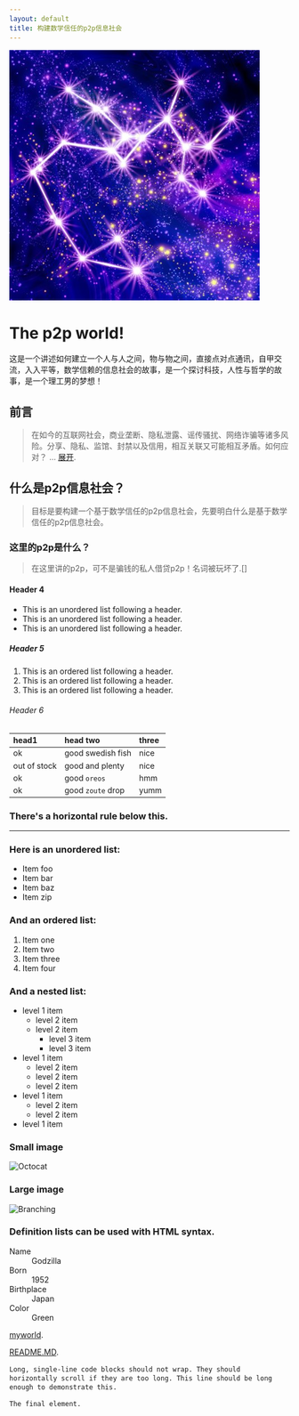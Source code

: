 ```yaml
---
layout: default
title: 构建数学信任的p2p信息社会
---
```


![Image](./docs/img/sagittarius.png)

# The p2p world!

这是一个讲述如何建立一个人与人之间，物与物之间，直接点对点通讯，自甲交流，入入平等，数学信赖的信息社会的故事，是一个探讨科技，人性与哲学的故事，是一个理工男的梦想！

## 前言

> 在如今的互联网社会，商业垄断、隐私泄露、谣传骚扰、网络诈骗等诸多风险。分享、隐私、监馆、封禁以及信用，相互关联又可能相互矛盾。如何应对？
> ...
> [展开](./docs/20190218_myworld.html).

## 什么是p2p信息社会？

> 目标是要构建一个基于数学信任的p2p信息社会，先要明白什么是基于数学信任的p2p信息社会。

### 这里的p2p是什么？

> 在这里讲的p2p，可不是骗钱的私人借贷p2p！名词被玩坏了.[]

#### Header 4

* This is an unordered list following a header.
* This is an unordered list following a header.
* This is an unordered list following a header.

##### Header 5

1. This is an ordered list following a header.
2. This is an ordered list following a header.
3. This is an ordered list following a header.

###### Header 6

| head1        | head two          | three |
|:------------ |:----------------- |:----- |
| ok           | good swedish fish | nice  |
| out of stock | good and plenty   | nice  |
| ok           | good `oreos`      | hmm   |
| ok           | good `zoute` drop | yumm  |

### There's a horizontal rule below this.

---

### Here is an unordered list:

* Item foo
* Item bar
* Item baz
* Item zip

### And an ordered list:

1. Item one
2. Item two
3. Item three
4. Item four

### And a nested list:

- level 1 item
  - level 2 item
  - level 2 item
    - level 3 item
    - level 3 item
- level 1 item
  - level 2 item
  - level 2 item
  - level 2 item
- level 1 item
  - level 2 item
  - level 2 item
- level 1 item

### Small image

![Octocat](https://assets-cdn.github.com/images/icons/emoji/octocat.png)

### Large image

![Branching](https://guides.github.com/activities/hello-world/branching.png)

### Definition lists can be used with HTML syntax.

<dl>
<dt>Name</dt>
<dd>Godzilla</dd>
<dt>Born</dt>
<dd>1952</dd>
<dt>Birthplace</dt>
<dd>Japan</dd>
<dt>Color</dt>
<dd>Green</dd>
</dl>

[myworld](./docs/20190218_myworld.html).

[README.MD](./docs/README.html).

```
Long, single-line code blocks should not wrap. They should horizontally scroll if they are too long. This line should be long enough to demonstrate this.
```

```
The final element.
```
